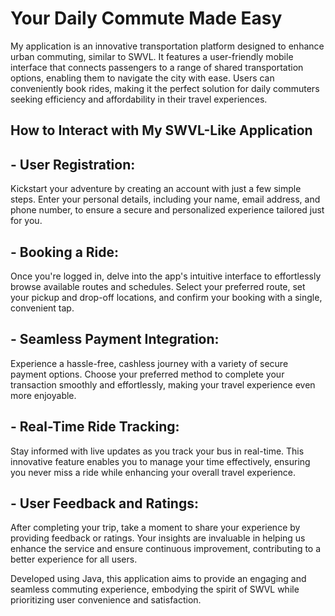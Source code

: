  # Your Daily Commute Made Easy
My application is an innovative transportation platform designed to enhance urban commuting, similar to SWVL. It features a user-friendly mobile interface that connects passengers to a range of shared transportation options, enabling them to navigate the city with ease. Users can conveniently book rides, making it the perfect solution for daily commuters seeking efficiency and affordability in their travel experiences.

## How to Interact with My SWVL-Like Application  
## - User Registration:
Kickstart your adventure by creating an account with just a few simple steps. Enter your personal details, including your name, email address, and phone number, to ensure a secure and personalized experience tailored just for you.

## - Booking a Ride: 
Once you're logged in, delve into the app's intuitive interface to effortlessly browse available routes and schedules. Select your preferred route, set your pickup and drop-off locations, and confirm your booking with a single, convenient tap.

## - Seamless Payment Integration:
Experience a hassle-free, cashless journey with a variety of secure payment options. Choose your preferred method to complete your transaction smoothly and effortlessly, making your travel experience even more enjoyable.

## - Real-Time Ride Tracking: 
Stay informed with live updates as you track your bus in real-time. This innovative feature enables you to manage your time effectively, ensuring you never miss a ride while enhancing your overall travel experience.

## - User Feedback and Ratings: 
After completing your trip, take a moment to share your experience by providing feedback or ratings. Your insights are invaluable in helping us enhance the service and ensure continuous improvement, contributing to a better experience for all users.


Developed using Java, this application aims to provide an engaging and seamless commuting experience, embodying the spirit of SWVL while prioritizing user convenience and satisfaction.






